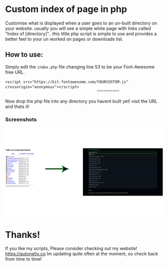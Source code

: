 # Custom index of page in php
Customise what is displayed when a user goes to an un-built directory on your website. usually you will see a simple white page with links called "Index of [directory]".. this little php script is simple to use and provides a better feel to your un worked on pages or downloads list.

## How to use:
Simply edit the `index.php` file changing line 53 to be your Font-Awesome free URL.
```
<script src="https://kit.fontawesome.com/YOURCUSTOM.js" crossorigin="anonymous"></script>
                                         ^^^^^^^^^^
```


Now drop the php file into any directory you havent built yet! visit the URL and thats it!

### Screenshots

![alt text](https://github.com/Autonetic/index-of-in-php/blob/main/index-of-to-php.png?raw=true)


# Thanks!
If you like my scripts, Please consider checking out my website! https://autonetix.co 
Im updating quite often at the moment, so check back from time to time!
